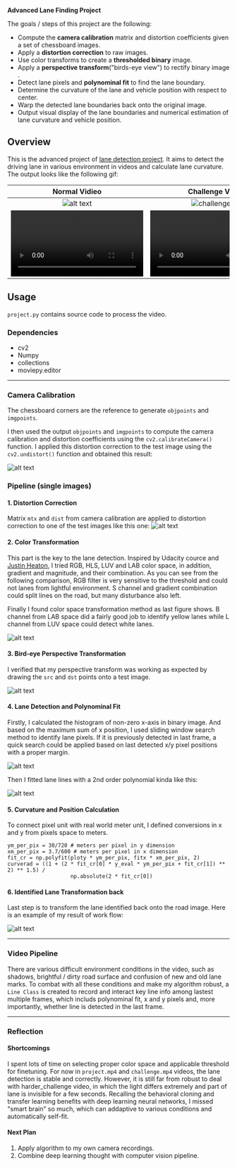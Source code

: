 ﻿**Advanced Lane Finding Project**

The goals / steps of this project are the following:

* Compute the **camera calibration** matrix and distortion coefficients given a set of chessboard images.
* Apply a **distortion correction** to raw images.
* Use color transforms to create a **thresholded binary** image.
* Apply a **perspective transform**("birds-eye view") to rectify binary image .
* Detect lane pixels and **polynominal fit** to find the lane boundary.
* Determine the curvature of the lane and vehicle position with respect to center.
* Warp the detected lane boundaries back onto the original image.
* Output visual display of the lane boundaries and numerical estimation of lane curvature and vehicle position.


[https://github.com/uranus4ever/Advanced-Lane-Detection/blob/master]: # (Image References)

[image1]: ./Images/DistortionCorrection_CameraCalibration.png "Undistorted Chessboard"
[image2]: ./Images/DistortionCorrection_RawImage.png "Undistorted Raw Image"
[image3]: ./Images/ImageProcess.png "Binary"
[image4]: ./Images/Perspective_binary.png "Perspective Transform"
[image5]: ./Images/histogram.png "Histogram"
[image6]: ./Images/Perspective_binary.png "Perspective Binary"
[image7]: ./Images/SlidingWindow.png "SlidingWindow"
[image8]: ./Images/workflow.png "WorkFlow"
[video1]: ./output_videos/project.mp4 "Video"
[gif1]: ./Images/project.gif "Project_Video_gif"
[video2]: ./output_videos/challenge.mp4 "Video2"
[gif2]: ./Images/ "challenge_gif"
[video3]: ./ "Video3"
[gif3]: ./Images/ "harder_challenge_gif"

## Overview

This is the advanced project of [lane detection project](https://github.com/uranus4ever/Lane-Detection). It aims to detect the driving lane in various environment in videos and calculate lane curvature. The output looks like the following gif:

| Normal Vidieo   | Challenge Video  | 
|:---------:|:-----------:| 
| ![alt text][gif1]   | ![challenge gif][gif2] | 
| ![video1][video1]   | ![video2][video2] |

## Usage
`project.py` contains source code to process the video.

### Dependencies

 - cv2
 - Numpy
 - collections
 - moviepy.editor

---

### Camera Calibration

The chessboard corners are the reference to generate `objpoints` and `imgpoints`.

I then used the output `objpoints` and `imgpoints` to compute the camera calibration and distortion coefficients using the `cv2.calibrateCamera()` function.  I applied this distortion correction to the test image using the `cv2.undistort()` function and obtained this result: 

![alt text][image1]

### Pipeline (single images)

#### 1. **Distortion Correction**

Matrix `mtx` and `dist` from camera calibration are applied to distortion correction to one of the test images like this one:
![alt text][image2]

#### 2. **Color Transformation**

This part is the key to the lane detection. Inspired by Udacity cource and [Justin Heaton](https://github.com/JustinHeaton/Advanced-Lane-Finding), I tried RGB, HLS, LUV and LAB color space, in addition, gradient and magnitude, and their combination. As you can see from the following comparison, RGB filter is very sensitive to the threshold and could not lanes from lightful environment. S channel and gradient combination could split lines on the road, but many disturbance also left.

Finally I found color space transformation method as last figure shows. B channel from LAB space did a fairly good job to identify yellow lanes while L channel from LUV space could detect white lanes.

![alt text][image3]

#### 3. **Bird-eye Perspective Transformation**

I verified that my perspective transform was working as expected by drawing the `src` and `dst` points onto a test image.

![alt text][image6]

#### 4. **Lane Detection and Polynominal Fit**

Firstly, I calculated the histogram of non-zero x-axis in binary image. And based on the maximum sum of x position, I used sliding window search method to identify lane pixels. If it is previously detected in last frame, a quick search could be applied based on last detected x/y pixel positions with a proper margin.

![alt text][image5]

Then I fitted lane lines with a 2nd order polynomial kinda like this:

![alt text][image7]

#### 5. **Curvature and Position Calculation**

To connect pixel unit with real world meter unit, I defined conversions in x and y from pixels space to meters.
```
ym_per_pix = 30/720 # meters per pixel in y dimension
xm_per_pix = 3.7/600 # meters per pixel in x dimension
fit_cr = np.polyfit(ploty * ym_per_pix, fitx * xm_per_pix, 2)
curverad = ((1 + (2 * fit_cr[0] * y_eval * ym_per_pix + fit_cr[1]) ** 2) ** 1.5) / 
                    np.absolute(2 * fit_cr[0])
```


#### 6. **Identified Lane Transformation back**

Last step is to transform the lane identified back onto the road image. Here is an example of my result of work flow:

![alt text][image8]

---

### Video Pipeline

There are various difficult environment conditions in the video, such as shadows, brightful / dirty road surface and confusion of new and old lane marks. To combat with all these conditions and make my algorithm robust, a `Line Class` is created to record and interact key line info among lastest multiple frames, which includs polynominal fit, x and y pixels and, more importantly, whether line is detected in the last frame.

---

### Reflection

#### Shortcomings

I spent lots of time on selecting proper color space and applicable threshold for finetuning. For now in `project.mp4` and `challenge.mp4` videos, the lane detection is stable and correctly. However, it is still far from robust to deal with harder_challenge video, in which the light differs extremely and part of lane is invisible for a few seconds. Recalling the behavioral cloning and transfer learning benefits with deep learning neural networks, I missed "smart brain" so much, which can addaptive to various conditions and automatically self-fit.

#### Next Plan

1. Apply algorithm to my own camera recordings.
2. Combine deep learning thought with computer vision pipeline.